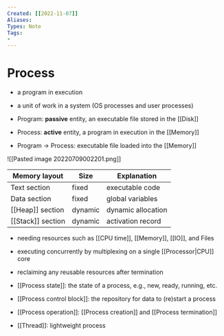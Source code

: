 ```yaml
---
Created: [[2022-11-07]]
Aliases: 
Types: Note
Tags: 
- 
---
```

# Process
- a program in execution
- a unit of work in a system (OS processes and user processes)

- Program: **passive** entity, an executable file stored in the [[Disk]]
- Process: **active** entity, a program in execution in the [[Memory]]
- Program → Process: executable file loaded into the [[Memory]]

![[Pasted image 20220709002201.png]]

| Memory layout     | Size    | Explanation        |
| ----------------- | ------- | ------------------ |
| Text section      | fixed   | executable code    |
| Data section      | fixed   | global variables   |
| [[Heap]] section  | dynamic | dynamic allocation |
| [[Stack]] section | dynamic | activation record  |

- needing resources such as [[CPU time]], [[Memory]], [[IO]], and Files
- executing concurrently by multiplexing on a single [[Processor|CPU]] core
- reclaiming any reusable resources after termination

- [[Process state]]: the state of a process, e.g., new, ready, running, etc.
- [[Process control block]]: the repository for data to (re)start a process
- [[Process operation]]: [[Process creation]] and [[Process termination]]
- [[Thread]]: lightweight process
